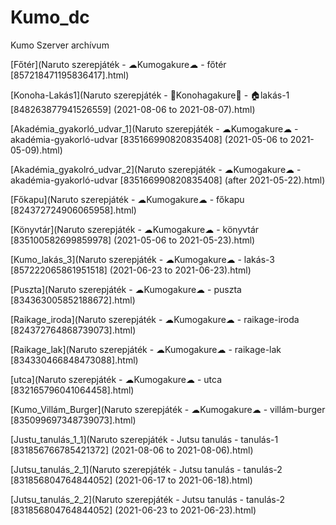 # Kumo_dc
Kumo Szerver archívum

[Főtér](Naruto szerepjáték - ☁Kumogakure☁ - főtér [857218471195836417].html)

[Konoha-Lakás1](Naruto szerepjáték - 🍃Konohagakure🍃 - 🏠lakás-1 [848263877941526559] (2021-08-06 to 2021-08-07).html)

[Akadémia_gyakorló_udvar_1](Naruto szerepjáték - ☁Kumogakure☁ - akadémia-gyakorló-udvar [835166990820835408] (2021-05-06 to 2021-05-09).html)

[Akadémia_gyakolró_udvar_2](Naruto szerepjáték - ☁Kumogakure☁ - akadémia-gyakorló-udvar [835166990820835408] (after 2021-05-22).html)

[Főkapu](Naruto szerepjáték - ☁Kumogakure☁ - főkapu [824372724906065958].html)

[Könyvtár](Naruto szerepjáték - ☁Kumogakure☁ - könyvtár [835100582699859978] (2021-05-06 to 2021-05-23).html)

[Kumo_lakás_3](Naruto szerepjáték - ☁Kumogakure☁ - lakás-3 [857222065861951518] (2021-06-23 to 2021-06-23).html)

[Puszta](Naruto szerepjáték - ☁Kumogakure☁ - puszta [834363005852188672].html)

[Raikage_iroda](Naruto szerepjáték - ☁Kumogakure☁ - raikage-iroda [824372764868739073].html)

[Raikage_lak](Naruto szerepjáték - ☁Kumogakure☁ - raikage-lak [834330466848473088].html)

[utca](Naruto szerepjáték - ☁Kumogakure☁ - utca [832165796041064458].html)

[Kumo_Villám_Burger](Naruto szerepjáték - ☁Kumogakure☁ - villám-burger [835099697348739073].html)

[Justu_tanulás_1_1](Naruto szerepjáték - Jutsu tanulás - tanulás-1 [831856766785421372] (2021-08-06 to 2021-08-06).html)

[Jutsu_tanulás_2_1](Naruto szerepjáték - Jutsu tanulás - tanulás-2 [831856804764844052] (2021-06-17 to 2021-06-18).html)

[Jutsu_tanulás_2_2](Naruto szerepjáték - Jutsu tanulás - tanulás-2 [831856804764844052] (2021-06-23 to 2021-06-23).html)
